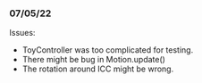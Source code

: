 ### 07/05/22
Issues:
- ToyController was too complicated for testing.
- There might be bug in Motion.update()
- The rotation around ICC might be wrong.